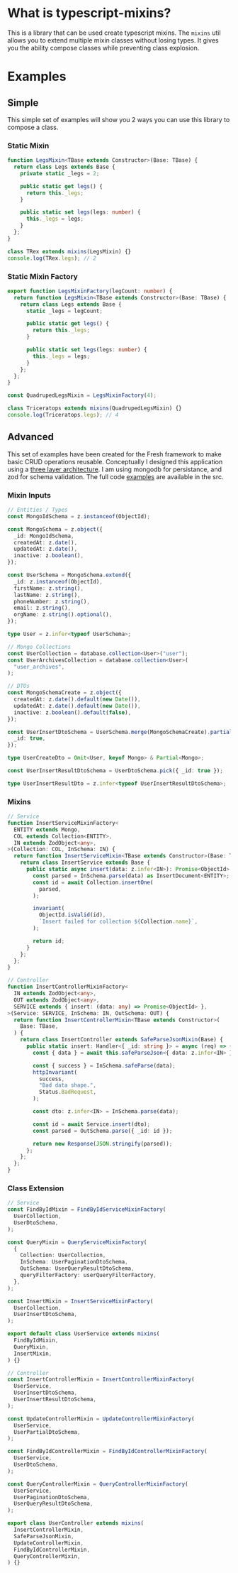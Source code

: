 # What is typescript-mixins?

This is a library that can be used create typescript mixins. The `mixins` util
allows you to extend multiple mixin classes without losing types. It gives you
the ability compose classes while preventing class explosion.

# Examples

## Simple

This simple set of examples will show you 2 ways you can use this library to
compose a class.

### Static Mixin

```ts
function LegsMixin<TBase extends Constructor>(Base: TBase) {
  return class Legs extends Base {
    private static _legs = 2;

    public static get legs() {
      return this._legs;
    }

    public static set legs(legs: number) {
      this._legs = legs;
    }
  };
}

class TRex extends mixins(LegsMixin) {}
console.log(TRex.legs); // 2
```

### Static Mixin Factory

```ts
export function LegsMixinFactory(legCount: number) {
  return function LegsMixin<TBase extends Constructor>(Base: TBase) {
    return class Legs extends Base {
      static _legs = legCount;

      public static get legs() {
        return this._legs;
      }

      public static set legs(legs: number) {
        this._legs = legs;
      }
    };
  };
}

const QuadrupedLegsMixin = LegsMixinFactory(4);

class Triceratops extends mixins(QuadrupedLegsMixin) {}
console.log(Triceratops.legs); // 4
```

## Advanced

This set of examples have been created for the Fresh framework to make basic
CRUD operations reusable. Conceptually I designed this application using a
[three layer architecture](https://ctrly.blog/nodejs-layered-architecture/). I
am using mongodb for persistance, and zod for schema validation. The full code
[examples](./example/) are available in the src.

### Mixin Inputs

```ts
// Entities / Types
const MongoIdSchema = z.instanceof(ObjectId);

const MongoSchema = z.object({
  _id: MongoIdSchema,
  createdAt: z.date(),
  updatedAt: z.date(),
  inactive: z.boolean(),
});

const UserSchema = MongoSchema.extend({
  _id: z.instanceof(ObjectId),
  firstName: z.string(),
  lastName: z.string(),
  phoneNumber: z.string(),
  email: z.string(),
  orgName: z.string().optional(),
});

type User = z.infer<typeof UserSchema>;

// Mongo Collections
const UserCollection = database.collection<User>("user");
const UserArchivesCollection = database.collection<User>(
  "user_archives",
);

// DTOs
const MongoSchemaCreate = z.object({
  createdAt: z.date().default(new Date()),
  updatedAt: z.date().default(new Date()),
  inactive: z.boolean().default(false),
});

const UserInsertDtoSchema = UserSchema.merge(MongoSchemaCreate).partial({
  _id: true,
});

type UserCreateDto = Omit<User, keyof Mongo> & Partial<Mongo>;

const UserInsertResultDtoSchema = UserDtoSchema.pick({ _id: true });

type UserInsertResultDto = z.infer<typeof UserInsertResultDtoSchema>;
```

### Mixins

```ts
// Service
function InsertServiceMixinFactory<
  ENTITY extends Mongo,
  COL extends Collection<ENTITY>,
  IN extends ZodObject<any>,
>(Collection: COL, InSchema: IN) {
  return function InsertServiceMixin<TBase extends Constructor>(Base: TBase) {
    return class InsertService extends Base {
      public static async insert(data: z.infer<IN>): Promise<ObjectId> {
        const parsed = InSchema.parse(data) as InsertDocument<ENTITY>;
        const id = await Collection.insertOne(
          parsed,
        );

        invariant(
          ObjectId.isValid(id),
          `Insert failed for collection ${Collection.name}`,
        );

        return id;
      }
    };
  };
}

// Controller
function InsertControllerMixinFactory<
  IN extends ZodObject<any>,
  OUT extends ZodObject<any>,
  SERVICE extends { insert: (data: any) => Promise<ObjectId> },
>(Service: SERVICE, InSchema: IN, OutSchema: OUT) {
  return function InsertControllerMixin<TBase extends Constructor>(
    Base: TBase,
  ) {
    return class InsertController extends SafeParseJsonMixin(Base) {
      public static insert: Handler<{ _id: string }> = async (req) => {
        const { data } = await this.safeParseJson<{ data: z.infer<IN> }>(req);

        const { success } = InSchema.safeParse(data);
        httpInvariant(
          success,
          "Bad data shape.",
          Status.BadRequest,
        );

        const dto: z.infer<IN> = InSchema.parse(data);

        const id = await Service.insert(dto);
        const parsed = OutSchema.parse({ _id: id });

        return new Response(JSON.stringify(parsed));
      };
    };
  };
}
```

### Class Extension

```ts
// Service
const FindByIdMixin = FindByIdServiceMixinFactory(
  UserCollection,
  UserDtoSchema,
);

const QueryMixin = QueryServiceMixinFactory(
  {
    Collection: UserCollection,
    InSchema: UserPaginationDtoSchema,
    OutSchema: UserQueryResultDtoSchema,
    queryFilterFactory: userQueryFilterFactory,
  },
);

const InsertMixin = InsertServiceMixinFactory(
  UserCollection,
  UserInsertDtoSchema,
);

export default class UserService extends mixins(
  FindByIdMixin,
  QueryMixin,
  InsertMixin,
) {}

// Controller
const InsertControllerMixin = InsertControllerMixinFactory(
  UserService,
  UserInsertDtoSchema,
  UserInsertResultDtoSchema,
);

const UpdateControllerMixin = UpdateControllerMixinFactory(
  UserService,
  UserPartialDtoSchema,
);

const FindByIdControllerMixin = FindByIdControllerMixinFactory(
  UserService,
  UserDtoSchema,
);

const QueryControllerMixin = QueryControllerMixinFactory(
  UserService,
  UserPaginationDtoSchema,
  UserQueryResultDtoSchema,
);

export class UserController extends mixins(
  InsertControllerMixin,
  SafeParseJsonMixin,
  UpdateControllerMixin,
  FindByIdControllerMixin,
  QueryControllerMixin,
) {}
```
